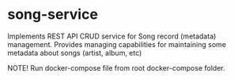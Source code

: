 # song-service
Implements REST API CRUD service for Song record (metadata) management. Provides managing capabilities for maintaining some metadata about songs (artist, album, etc)

NOTE! Run docker-compose file from root docker-compose folder.
